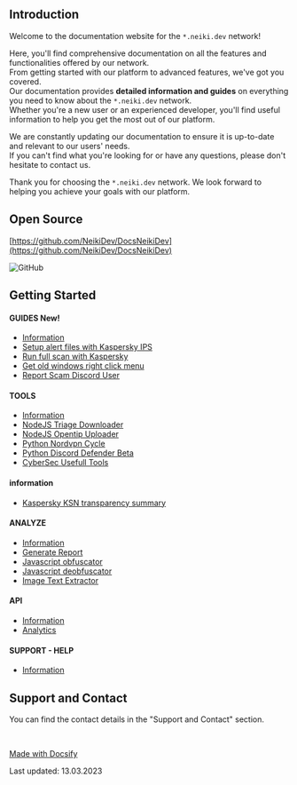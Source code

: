 
## Introduction

Welcome to the documentation website for the `*.neiki.dev` network! 

Here, you'll find comprehensive documentation on all the features 
and functionalities offered by our network.  <br>
From getting started with our platform to advanced features, we've got you covered. <br>
Our documentation provides **detailed information and guides** on everything you need to know about the `*.neiki.dev` network. <br> 
Whether you're a new user or an experienced developer, you'll find useful information to help you get the most out of our platform.

We are constantly updating our documentation to ensure it is up-to-date and relevant to our users' needs. 
<br> If you can't find what you're looking for or have any questions, please don't hesitate to contact us.

Thank you for choosing the `*.neiki.dev` network. We look forward to helping you achieve your goals with our platform.

## Open Source

[https://github.com/NeikiDev/DocsNeikiDev](https://github.com/NeikiDev/DocsNeikiDev)

![GitHub](https://img.shields.io/github/last-commit/neikidev/DocsNeikiDev?style=for-the-badge)

## Getting Started

<!-- tabs:start -->

#### **GUIDES <span class="tab-badge">New!</span>**
* [Information](/guides/information.md)
* [Setup alert files with Kaspersky IPS](/guides/setup-alert-files-with-kaspersky-ips.md)
* [Run full scan with Kaspersky](/guides/run-full-scan-with-kaspersky-free.md)
* [Get old windows right click menu](/guides/windows-old-right-click-menu.md)
* [Report Scam Discord User](/guides/report-scam-discord-user.md)
#### **TOOLS**

* [Information](/tools/information.md)
* [NodeJS Triage Downloader](/tools/nodejs-triage-downloader.md)
* [NodeJS Opentip Uploader](/tools/nodejs-kaspersky-opentip-uploader.md)
* [Python Nordvpn Cycle](/tools/python-nordvpn-cycle.md)
* [Python Discord Defender Beta](python-discord-defender-beta.md)
* [CyberSec Usefull Tools](/tools/cybersec-usefull-tools.md)

#### **information**

* [Kaspersky KSN transparency summary](/information/kaspersky-ksn-transparency-summary.md)

#### **ANALYZE**
* [Information](/analyze/information.md)
* [Generate Report](/analyze/generate-report-single-hash.md)
* [Javascript obfuscator](/analyze/tools-javascript-obfuscator.md)
* [Javascript deobfuscator](/analyze/tools-javascript-deobfuscator.md)
* [Image Text Extractor](/analyze/tools-image-text-extractor.md)

#### **API**
* [Information](/api/information.md)
* [Analytics](/api/website-analytics-script.md)

#### **SUPPORT - HELP**
* [Information](/support/information.md)

<!-- tabs:end -->

## Support and Contact
You can find the contact details in the "Support and Contact" section.

<br>

[Made with Docsify](https://docsify.js.org/#/)

<p class="warn"> Last updated: 13.03.2023 </p>